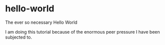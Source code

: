 # hello-world
The ever so necessary Hello World

I am doing this tutorial because of the enormous peer pressure I have been subjected to.

